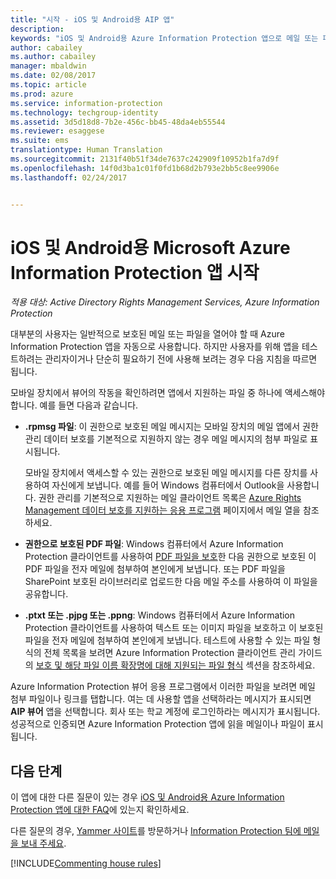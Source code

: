 ```yaml
---
title: "시작 - iOS 및 Android용 AIP 앱"
description: 
keywords: "iOS 및 Android용 Azure Information Protection 앱으로 메일 또는 파일을 보는 방법"
author: cabailey
ms.author: cabailey
manager: mbaldwin
ms.date: 02/08/2017
ms.topic: article
ms.prod: azure
ms.service: information-protection
ms.technology: techgroup-identity
ms.assetid: 3d5d18d8-7b2e-456c-bb45-48da4eb55544
ms.reviewer: esaggese
ms.suite: ems
translationtype: Human Translation
ms.sourcegitcommit: 2131f40b51f34de7637c242909f10952b1fa7d9f
ms.openlocfilehash: 14f0d3ba1c01f0fd1b68d2b793e2bb5c8ee9906e
ms.lasthandoff: 02/24/2017


---
```


# <a name="get-started-with-the-microsoft-azure-information-protection-app-for-ios-and-android"></a>iOS 및 Android용 Microsoft Azure Information Protection 앱 시작

*적용 대상: Active Directory Rights Management Services, Azure Information Protection*

대부분의 사용자는 일반적으로 보호된 메일 또는 파일을 열어야 할 때 Azure Information Protection 앱을 자동으로 사용합니다. 하지만 사용자를 위해 앱을 테스트하려는 관리자이거나 단순히 필요하기 전에 사용해 보려는 경우 다음 지침을 따르면 됩니다.

모바일 장치에서 뷰어의 작동을 확인하려면 앱에서 지원하는 파일 중 하나에 액세스해야 합니다. 예를 들면 다음과 같습니다.

- **.rpmsg 파일**: 이 권한으로 보호된 메일 메시지는 모바일 장치의 메일 앱에서 권한 관리 데이터 보호를 기본적으로 지원하지 않는 경우 메일 메시지의 첨부 파일로 표시됩니다. 
    
    모바일 장치에서 액세스할 수 있는 권한으로 보호된 메일 메시지를 다른 장치를 사용하여 자신에게 보냅니다. 예를 들어 Windows 컴퓨터에서 Outlook을 사용합니다. 권한 관리를 기본적으로 지원하는 메일 클라이언트 목록은 [Azure Rights Management 데이터 보호를 지원하는 응용 프로그램](../get-started/requirements-applications.md) 페이지에서 메일 열을 참조하세요.

- **권한으로 보호된 PDF 파일**: Windows 컴퓨터에서 Azure Information Protection 클라이언트를 사용하여 [PDF 파일을 보호](client-classify-protect.md)한 다음 권한으로 보호된 이 PDF 파일을 전자 메일에 첨부하여 본인에게 보냅니다. 또는 PDF 파일을 SharePoint 보호된 라이브러리로 업로드한 다음 메일 주소를 사용하여 이 파일을 공유합니다.

- **.ptxt 또는 .pjpg 또는 .ppng**: Windows 컴퓨터에서 Azure Information Protection 클라이언트를 사용하여 텍스트 또는 이미지 파일을 보호하고 이 보호된 파일을 전자 메일에 첨부하여 본인에게 보냅니다. 테스트에 사용할 수 있는 파일 형식의 전체 목록을 보려면 Azure Information Protection 클라이언트 관리 가이드의 [보호 및 해당 파일 이름 확장명에 대해 지원되는 파일 형식](client-admin-guide-file-types.md#supported-file-types-for-protection-and-their-file-name-extensions) 섹션을 참조하세요. 

Azure Information Protection 뷰어 응용 프로그램에서 이러한 파일을 보려면 메일 첨부 파일이나 링크를 탭합니다. 여는 데 사용할 앱을 선택하라는 메시지가 표시되면 **AIP 뷰어** 앱을 선택합니다. 회사 또는 학교 계정에 로그인하라는 메시지가 표시됩니다. 성공적으로 인증되면 Azure Information Protection 앱에 읽을 메일이나 파일이 표시됩니다.

## <a name="next-steps"></a>다음 단계

이 앱에 대한 다른 질문이 있는 경우 [iOS 및 Android용 Azure Information Protection 앱에 대한 FAQ](mobile-app-faq.md)에 있는지 확인하세요. 

다른 질문의 경우, [Yammer 사이트](https://www.yammer.com/AskIPTeam)를 방문하거나 [Information Protection 팀에 메일을 보내 주세요](mailto:askIPteam@microsoft.com?subject=Question%20about%20Azure%20Information%20Protection%20app).

[!INCLUDE[Commenting house rules](../includes/houserules.md)]
